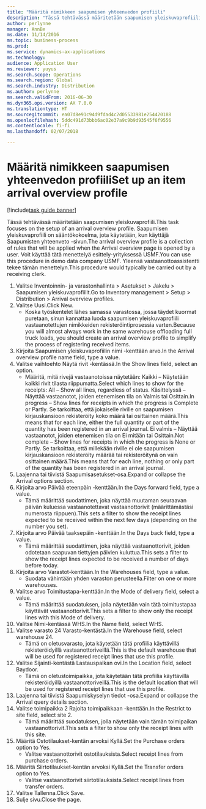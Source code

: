 ```yaml
---
title: "Määritä nimikkeen saapumisen yhteenvedon profiili"
description: "Tässä tehtävässä määritetään saapumisen yleiskuvaprofiili."
author: perlynne
manager: AnnBe
ms.date: 11/14/2016
ms.topic: business-process
ms.prod: 
ms.service: dynamics-ax-applications
ms.technology: 
audience: Application User
ms.reviewer: yuyus
ms.search.scope: Operations
ms.search.region: Global
ms.search.industry: Distribution
ms.author: perlynne
ms.search.validFrom: 2016-06-30
ms.dyn365.ops.version: AX 7.0.0
ms.translationtype: HT
ms.sourcegitcommit: ea07d8e91c94d9fdad4c2d05533981e254420188
ms.openlocfilehash: 5ddc491d73bbb6ac02e37a9c9b9d93545f6f9556
ms.contentlocale: fi-fi
ms.lasthandoff: 02/07/2018

---
```

# <a name="set-up-an-item-arrival-overview-profile"></a><span data-ttu-id="77704-103">Määritä nimikkeen saapumisen yhteenvedon profiili</span><span class="sxs-lookup"><span data-stu-id="77704-103">Set up an item arrival overview profile</span></span>

[!include[task guide banner](../../includes/task-guide-banner.md)]

<span data-ttu-id="77704-104">Tässä tehtävässä määritetään saapumisen yleiskuvaprofiili.</span><span class="sxs-lookup"><span data-stu-id="77704-104">This task focuses on the setup of an arrival overview profile.</span></span> <span data-ttu-id="77704-105">Saapumisen yleiskuvaprofiili on sääntökokoelma, jota käytetään, kun käyttäjä Saapumisten yhteenveto -sivun.</span><span class="sxs-lookup"><span data-stu-id="77704-105">The arrival overview profile is a collection of rules that will be applied when the Arrival overview page is opened by a user.</span></span> <span data-ttu-id="77704-106">Voit käyttää tätä menettelyä esittely-yrityksessä USMF.</span><span class="sxs-lookup"><span data-stu-id="77704-106">You can use this procedure in demo data company USMF.</span></span> <span data-ttu-id="77704-107">Yleensä vastaanottoassistentti tekee tämän menettelyn.</span><span class="sxs-lookup"><span data-stu-id="77704-107">This procedure would typically be carried out by a receiving clerk.</span></span>





1. <span data-ttu-id="77704-108">Valitse Inventoinnin- ja varastonhallinta > Asetukset > Jakelu > Saapumisen yleiskuvaprofiilit.</span><span class="sxs-lookup"><span data-stu-id="77704-108">Go to Inventory management > Setup > Distribution > Arrival overview profiles.</span></span>
2. <span data-ttu-id="77704-109">Valitse Uusi.</span><span class="sxs-lookup"><span data-stu-id="77704-109">Click New.</span></span>
    * <span data-ttu-id="77704-110">Koska työskentelet lähes samassa varastossa, jossa täydet kuormat puretaan, sinun kannattaa luoda saapumisen yleiskuvaprofiili vastaanotettujen nimikkeiden rekisteröintiprosessia varten.</span><span class="sxs-lookup"><span data-stu-id="77704-110">Because you will almost always work in the same warehouse offloading full truck loads, you should create an arrival overview profile to simplify the process of registering received items.</span></span>  
3. <span data-ttu-id="77704-111">Kirjoita Saapumisen yleiskuvaprofiilin nimi -kenttään arvo.</span><span class="sxs-lookup"><span data-stu-id="77704-111">In the Arrival overview profile name field, type a value.</span></span>
4. <span data-ttu-id="77704-112">Valitse vaihtoehto Näytä rivit -kentässä.</span><span class="sxs-lookup"><span data-stu-id="77704-112">In the Show lines field, select an option.</span></span>
    * <span data-ttu-id="77704-113">Määritä, mitä rivejä vastaanotoissa näytetään: Kaikki – Näytetään kaikki rivit tilasta riippumatta.</span><span class="sxs-lookup"><span data-stu-id="77704-113">Select which lines to show for the receipts:   All – Show all lines, regardless of status.</span></span>   <span data-ttu-id="77704-114">Käsittelyssä – Näyttää vastaanotot, joiden etenemisen tila on Valmis tai Osittain.</span><span class="sxs-lookup"><span data-stu-id="77704-114">In progress – Show lines for receipts in which the progress is Complete or Partly.</span></span> <span data-ttu-id="77704-115">Se tarkoittaa, että jokaiselle riville on saapumisen kirjauskansioon rekisteröity koko määrä tai osittainen määrä.</span><span class="sxs-lookup"><span data-stu-id="77704-115">This means that for each line, either the full quantity or part of the quantity has been registered in an arrival journal.</span></span>   <span data-ttu-id="77704-116">Ei valmis – Näyttää vastaanotot, joiden etenemisen tila on Ei mitään tai Osittain.</span><span class="sxs-lookup"><span data-stu-id="77704-116">Not complete – Show lines for receipts in which the progress is None or Partly.</span></span> <span data-ttu-id="77704-117">Se tarkoittaa, että millekään riville ei ole saapumisen kirjauskansioon rekisteröity määrää tai rekisteröitynä on vain osittainen määrä.</span><span class="sxs-lookup"><span data-stu-id="77704-117">This means that for each line, nothing or only part of the quantity has been registered in an arrival journal.</span></span>  
5. <span data-ttu-id="77704-118">Laajenna tai tiivistä Saapumisasetukset-osa.</span><span class="sxs-lookup"><span data-stu-id="77704-118">Expand or collapse the Arrival options section.</span></span>
6. <span data-ttu-id="77704-119">Kirjoita arvo Päivää eteenpäin -kenttään.</span><span class="sxs-lookup"><span data-stu-id="77704-119">In the Days forward field, type a value.</span></span>
    * <span data-ttu-id="77704-120">Tämä määrittää suodattimen, joka näyttää muutaman seuraavan päivän kuluessa vastaanotettavat vastaanottorivit (määrittämästäsi numerosta riippuen).</span><span class="sxs-lookup"><span data-stu-id="77704-120">This sets a filter to show the receipt lines expected to be received within the next few days (depending on the number you set).</span></span>  
7. <span data-ttu-id="77704-121">Kirjoita arvo Päivää taaksepäin -kenttään.</span><span class="sxs-lookup"><span data-stu-id="77704-121">In the Days back field, type a value.</span></span>
    * <span data-ttu-id="77704-122">Tämä määrittää suodattimen, joka näyttää vastaanottorivit, joiden odotetaan saapuvan tiettyjen päivien kuluttua.</span><span class="sxs-lookup"><span data-stu-id="77704-122">This sets a filter to show the receipt lines expected to be received a number of days before today.</span></span>  
8. <span data-ttu-id="77704-123">Kirjoita arvo Varastot-kenttään.</span><span class="sxs-lookup"><span data-stu-id="77704-123">In the Warehouses field, type a value.</span></span>
    * <span data-ttu-id="77704-124">Suodata vähintään yhden varaston perusteella.</span><span class="sxs-lookup"><span data-stu-id="77704-124">Filter on one or more warehouses.</span></span>  
9. <span data-ttu-id="77704-125">Valitse arvo Toimitustapa-kenttään.</span><span class="sxs-lookup"><span data-stu-id="77704-125">In the Mode of delivery field, select a value.</span></span>
    * <span data-ttu-id="77704-126">Tämä määrittää suodatuksen, jolla näytetään vain tätä toimitustapaa käyttävät vastaanottorivit.</span><span class="sxs-lookup"><span data-stu-id="77704-126">This sets a filter to show only the receipt lines with this Mode of delivery.</span></span>  
10. <span data-ttu-id="77704-127">Valitse Nimi-kentässä WHS.</span><span class="sxs-lookup"><span data-stu-id="77704-127">In the Name field, select WHS.</span></span>
11. <span data-ttu-id="77704-128">Valitse varasto 24 Varasto-kentästä.</span><span class="sxs-lookup"><span data-stu-id="77704-128">In the Warehouse field, select warehouse 24.</span></span>
    * <span data-ttu-id="77704-129">Tämä on oletusvarasto, jota käytetään tätä profiilia käyttävillä rekisteröidyillä vastaanottoriveillä.</span><span class="sxs-lookup"><span data-stu-id="77704-129">This is the default warehouse that will be used for registered receipt lines that use this profile.</span></span>  
12. <span data-ttu-id="77704-130">Valitse Sijainti-kentästä Lastauspaikan ovi.</span><span class="sxs-lookup"><span data-stu-id="77704-130">In the Location field, select Baydoor.</span></span>
    * <span data-ttu-id="77704-131">Tämä on oletustoimipaikka, jota käytetään tätä profiilia käyttävillä rekisteröidyillä vastaanottoriveillä.</span><span class="sxs-lookup"><span data-stu-id="77704-131">This is the default location that will be used for registered receipt lines that use this profile.</span></span>  
13. <span data-ttu-id="77704-132">Laajenna tai tiivistä Saapumiskyselyn tiedot -osa.</span><span class="sxs-lookup"><span data-stu-id="77704-132">Expand or collapse the Arrival query details section.</span></span>
14. <span data-ttu-id="77704-133">Valitse toimipaikka 2 Rajoita toimipaikkaan -kenttään.</span><span class="sxs-lookup"><span data-stu-id="77704-133">In the Restrict to site field, select site 2.</span></span>
    * <span data-ttu-id="77704-134">Tämä määrittää suodatuksen, jolla näytetään vain tämän toimipaikan vastaanottorivit.</span><span class="sxs-lookup"><span data-stu-id="77704-134">This sets a filter to show only the receipt lines with this site.</span></span>  
15. <span data-ttu-id="77704-135">Määritä Ostotilaukset-kentän arvoksi Kyllä.</span><span class="sxs-lookup"><span data-stu-id="77704-135">Set the Purchase orders option to Yes.</span></span>
    * <span data-ttu-id="77704-136">Valitse vastaanottorivit ostotilauksista.</span><span class="sxs-lookup"><span data-stu-id="77704-136">Select receipt lines from purchase orders.</span></span>  
16. <span data-ttu-id="77704-137">Määritä Siirtotilaukset-kentän arvoksi Kyllä.</span><span class="sxs-lookup"><span data-stu-id="77704-137">Set the Transfer orders option to Yes.</span></span>
    * <span data-ttu-id="77704-138">Valitse vastaanottorivit siirtotilauksista.</span><span class="sxs-lookup"><span data-stu-id="77704-138">Select receipt lines from transfer orders.</span></span>  
17. <span data-ttu-id="77704-139">Valitse Tallenna.</span><span class="sxs-lookup"><span data-stu-id="77704-139">Click Save.</span></span>
18. <span data-ttu-id="77704-140">Sulje sivu.</span><span class="sxs-lookup"><span data-stu-id="77704-140">Close the page.</span></span>

